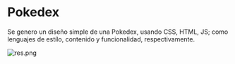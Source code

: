 # Pokedex

Se genero un diseño simple de una Pokedex, usando CSS, HTML, JS; como lenguajes de estílo, contenido y funcionalidad, respectivamente. 

![res.png](res.png)
